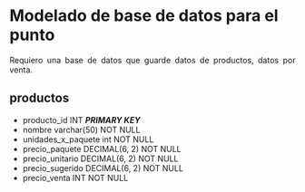 # Modelado de base de datos para el punto

<div align="justify">
Requiero una base de datos que guarde datos de productos, datos por venta.
</div>

## productos
- producto_id INT ***PRIMARY KEY***
- nombre varchar(50) NOT NULL
- unidades_x_paquete int NOT NULL
- precio_paquete DECIMAL(6, 2) NOT NULL
- precio_unitario DECIMAL(6, 2) NOT NULL
- precio_sugerido DECIMAL(6, 2) NOT NULL
- precio_venta INT NOT NULL